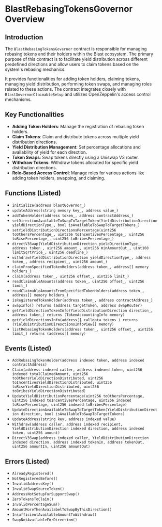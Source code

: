# BlastRebasingTokensGovernor Overview

## Introduction
The `BlastRebasingTokensGovernor` contract is responsible for managing rebasing tokens and their holders within the Blast ecosystem. The primary purpose of this contract is to facilitate yield distribution across different predefined directions and allow users to claim tokens based on the system's rebasing mechanics.

It provides functionalities for adding token holders, claiming tokens, managing yield distribution, performing token swaps, and managing roles related to these actions. The contract integrates closely with `BlastGovernorClaimableSetup` and utilizes OpenZeppelin's access control mechanisms.

## Key Functionalities
- **Adding Token Holders**: Manage the registration of rebasing token holders.
- **Claim Tokens**: Claim and distribute tokens across multiple yield distribution directions.
- **Yield Distribution Management**: Set percentage allocations and availability of yield for each direction.
- **Token Swaps**: Swap tokens directly using a Uniswap V3 router.
- **Withdraw Tokens**: Withdraw tokens allocated for specific yield distribution directions.
- **Role-Based Access Control**: Manage roles for various actions like adding token holders, swapping, and claiming.

## Functions (Listed)
- `initialize(address blastGovernor_)`
- `updateAddress(string memory key_, address value_)`
- `addTokenHolder(address token_, address contractAddress_)`
- `setDirectionAvailableToSwapToTargetToken(YieldDistributionDirection yieldDirectionType_, bool isAvailableToSwapToTargetTokens_)`
- `setYieldDistributionDirectionsPercentage(uint256 toOthersPercentage_, uint256 toIncentivesPercentage_, uint256 toRisePercentage_, uint256 toBribesPercentage_)`
- `directV3Swap(YieldDistributionDirection yieldDirectionType_, address token_, uint256 amount_, uint256 minAmountOut_, uint160 limitSqrtPrice_, uint256 deadline_)`
- `withdraw(YieldDistributionDirection yieldDirectionType_, address token_, address recipient_, uint256 amount_)`
- `claimFromSpecifiedTokenHolders(address token_, address[] memory holders_)`
- `claim(address token_, uint256 offset_, uint256 limit_)`
- `readClaimableAmounts(address token_, uint256 offset_, uint256 limit_)`
- `readClaimableAmountsFromSpecifiedTokenHolders(address token_, address[] memory holders_)`
- `isRegisteredTokenHolder(address token_, address contractAddress_)`
- `swapInfo() returns (address targetToken, address swapRouter)`
- `getYieldDirectionTokenInfo(YieldDistributionDirection direction_, address token_) returns (TokenAccountingInfo memory)`
- `getYieldDirectionsInfo(address[] calldata tokens_) returns (YieldDistributionDiresctionsInfoView[] memory)`
- `listRebasingTokenHolders(address token_, uint256 offset_, uint256 limit_) returns (address[] memory)`

## Events (Listed)
- `AddRebasingTokenHolder(address indexed token, address indexed contractAddress)`
- `Claim(address indexed caller, address indexed token, uint256 indexed totalClaimedAmount, uint256 toOthersYieldDirectionDistributed, uint256 toIncentivesYieldDirectionDistributed, uint256 toRiseYieldDirectionDistributed, uint256 toBribesYieldDirectionDistributed)`
- `UpdateYieldDistributionPercentage(uint256 toOthersPercentage, uint256 indexed toIncentivesPercentage, uint256 indexed toRisePercentage, uint256 indexed toBribesPercentage)`
- `UpdateDirectionAvailableToSwapToTargetToken(YieldDistributionDirection direction, bool isAvailableToSwapToTargetTokens)`
- `UpdateAddress(string key, address indexed value)`
- `Withdraw(address caller, address indexed recipient, YieldDistributionDirection indexed direction, address indexed token, uint256 amount)`
- `DirectV3Swap(address indexed caller, YieldDistributionDirection indexed direction, address indexed tokenIn, address tokenOut, uint256 amountIn, uint256 amountOut)`

## Errors (Listed)
- `AlreadyRegistered()`
- `NotRegisteredBefore()`
- `InvalidAddressKey()`
- `InvalidSwapSourceToken()`
- `AddressNotSetupForSupportSwap()`
- `ZeroTokensToClaim()`
- `InvalidPercentageSum()`
- `AmountMoreThenAvailabelToSwapByThisDirection()`
- `InsufficientAvailableAmountToWithdraw()`
- `SwapNotAvailableForDirection()`

